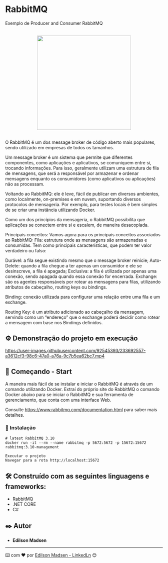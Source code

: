 # RabbitMQ
Exemplo de Producer and Consumer RabbitMQ

<br>
<div align="center">
  <img src="https://user-images.githubusercontent.com/92545393/233182812-6c55b309-692b-4630-a09c-47d8b0cc7c8e.png" width="300px"/>
</div>
<br>

O RabbitMQ é um dos message broker de código aberto mais populares, sendo utilizado em empresas de todos os tamanhos.

Um message broker é um sistema que permite que diferentes componentes, como aplicações e aplicativos, se comuniquem entre si, trocando informações. Para isso, geralmente utilizam uma estrutura de fila de mensagens, que será a responsável por armazenar e ordenar mensagens enquanto os consumidores (como aplicativos ou aplicações) não as processam.

Voltando ao RabbitMQ: ele é leve, fácil de publicar em diversos ambientes, como localmente, on-premises e em nuvem, suportando diversos protocolos de mensageria. Por exemplo, para testes locais é bem simples de se criar uma instância utilizando Docker.

Como um dos princípios da mensageria, o RabbitMQ possibilita que aplicações se conectem entre si e escalem, de maneira desacoplada.

Principais conceitos:
Vamos agora para os principais conceitos associados ao RabbitMQ:
Fila: estrutura onde as mensagens são armazenadas e consumidas. Tem como principais características, que podem ter valor verdadeiro ou falso:

Durável: a fila segue existindo mesmo que o message broker reinicie;
Auto-Delete: quando a fila chegue a ter apenas um consumidor e ele se desinscreve, a fila é apagada;
Exclusiva: a fila é utilizada por apenas uma conexão, sendo apagada quando essa conexão for encerrada.
Exchange: são os agentes responsáveis por rotear as mensagens para filas, utilizando atributos de cabeçalho, routing keys ou bindings.

Binding: conexão utilizada para configurar uma relação entre uma fila e um exchange.

Routing Key: é um atributo adicionado ao cabeçalho da mensagem, servindo como um “endereço” que o exchange poderá decidir como rotear a mensagem com base nos Bindings definidos.

## ⚙️ Demonstração do projeto em execução

https://user-images.githubusercontent.com/92545393/233692557-a3612cf3-98c6-47a0-a76a-9c7b5ea62bc7.mp4

## 🚀 Começando - Start

A maneira mais fácil de se instalar e iniciar o RabbitMQ é através de um comando utilizando Docker. Extraí do próprio site do RabbitMQ o comando Docker abaixo para se iniciar o RabbitMQ e sua ferramenta de gerenciamento, que conta com uma interface Web.

Consulte https://www.rabbitmq.com/documentation.html para saber mais detalhes.

### 🔧 Instalação

```
# latest RabbitMQ 3.10
docker run -it --rm --name rabbitmq -p 5672:5672 -p 15672:15672 rabbitmq:3.10-management
```
```
Executar o projeto
Navegar para a rota http://localhost:15672

```

## 🛠️ Construído com as seguintes linguagens e frameworks:

* RabbitMQ
* .NET CORE
* C#



## ✒️ Autor

* **Edilson Madsen**

---
⌨️ com ❤️ por [Edilson Madsen - LinkedLn](https://www.linkedin.com/in/edilsonmadsen/) 😊


